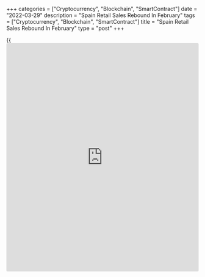 +++
categories = ["Cryptocurrency", "Blockchain", "SmartContract"]
date = "2022-03-29"
description = "Spain Retail Sales Rebound In February"
tags = ["Cryptocurrency", "Blockchain", "SmartContract"]
title = "Spain Retail Sales Rebound In February"
type = "post"
+++

{{<iframe id="large-banner" src="https://www.bounty.group/#slide=20.0" width="100%" height="600" scrolling="no" style="border: 0px solid rgb(216, 221, 230); border-radius: 3px;">}}

Spain's retail sales rose for the first time in three months in
February, driven by increased demand for household equipment,
preliminary data from the statistical office INE showed Tuesday.  
  
Retail sales rose a seasonally and [calendar](https://www.fintechee.com/web-trader/)-adjusted 0.7 percent month-
on-month in February following a 0.3 percent fall in January. In
December, sales slumped 5.7 percent.  
  
Excluding service stations, the retail sales index rose 0.9 percent
monthly in February.  
  
Sales of food decreased 0.1 percent, while those of non-food products
increased 1.6 percent. Within the latter group, sales of household
equipment increased the most, up 6.1 percent.  
  
In February, the retail sales index rose 0.9 percent year-on-year
following a 4.1 percent increase in February. Sales grew for a second
straight month.  
  
Without adjustments, retail sales grew 1.7 percent after a 3.5 percent
increase in the previous month.

Employment in the retail trade sector increased 2.6 percent year-on-
year, which was slower than January's growth. Job creation in the
service stations rose 3.2 percent.

For comments and feedback [contact](https://www.playgroundfx.com/contact/): editorial@rtt[news](https://www.letsplayfx.com/blog/forex-news-website/).com

[Economic News][1]

 **What parts of the world are seeing the best (and worst) economic
performances lately? Click[here][2] to check out our [Econ Scorecard][2]
and find out! See up-to-the-moment [ranking](https://www.playgroundfx.com/blog/crypto-exchange-ranking/)s for the best and worst
performers in [GDP][3], [unemployment rate][4], [inflation][5] and much
more.**

   1. www.rtt[news](https://www.letsplayfx.com/blog/forex-news-website/).com/Content/EconomicNews.aspx
   2. www.rtt[news](https://www.letsplayfx.com/blog/forex-news-website/).com/economic-scorecard/world-rank/unemployment-rate/highest-performance.aspx
   3. www.rtt[news](https://www.letsplayfx.com/blog/forex-news-website/).com/economic-scorecard/world-rank/GDP/highest-performance.aspx
   4. www.rtt[news](https://www.letsplayfx.com/blog/forex-news-website/).com/economic-scorecard/world-rank/unemployment-rate/lowest-performance.aspx
   5. www.rtt[news](https://www.letsplayfx.com/blog/forex-news-website/).com/economic-scorecard/world-rank/CPI/highest-performance.aspx